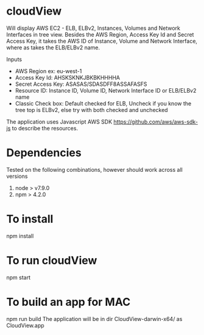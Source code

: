 # cloudView
Will display AWS EC2 - ELB, ELBv2, Instances, Volumes and Network Interfaces in tree view. Besides the AWS Region, Access Key Id and Secret Access Key, it takes the AWS ID of Instance, Volume and Network Interface, where as takes the ELB/ELBv2 name.

Inputs
- AWS Region ex: eu-west-1
- Access Key Id: AHSKSKNKJBKBKHHHHA
- Secret Access Key: ASASAS/SDASDFF8ASSAFASFS
- Resource ID: Instance ID, Volume ID, Network Interface ID or ELB/ELBv2 name
- Classic Check box: Default checked for ELB, Uncheck if you know the tree top is ELBv2, else try with both checked and unchecked

The application uses Javascript AWS SDK https://github.com/aws/aws-sdk-js to describe the resources.

# Dependencies
Tested on the following combinations, however should work across all versions
1. node > v7.9.0
2. npm > 4.2.0

# To install
npm install

# To run cloudView
npm start

# To build an app for MAC
npm run build
The application will be in dir CloudView-darwin-x64/ as CloudView.app
